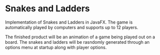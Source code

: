 # Snakes and Ladders
Implementation of Snakes and Ladders in JavaFX. The game is automatically played by computers and supports up to 12 players.

The finished product will be an animation of a game being played out on a board. 
The snakes and ladders will be rasndomly generated through an options menu at startup along with player options.
